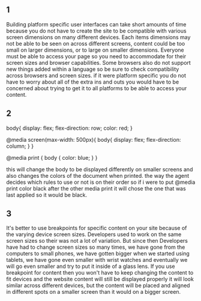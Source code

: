 
## 1
Building platform specific user interfaces can take short amounts of time because you do not have to create the site to be compatible with various screen dimensions on many different devices. Each items dimensions may not be able to be seen on across different screens, content could be too small on larger dimensions, or to large on smaller dimensions. Everyone must be able to access your page so you need to accommodate for their screen sizes and browser capabilities. Some browsers also do not support new things added within a language so be sure to check compatibility across browsers and screen sizes. if it were platform specific you do not have to worry about all of the extra ins and outs you would have to be concerned about trying to get it to all platforms to be able to access your content.

## 2

body{
  display: flex;
  flex-direction: row;
  color: red;
}

@media screen(max-width: 500px){
  body{
    display: flex;
    flex-direction: column;
  }
  }  

 

  @media print {
    body {
      color: blue;
    }
  }

 this will change the body to be displayed differently on smaller screens and also changes the colors of the document when printed. the way the agent decides which rules to use or not is on their order so if i were to put @media print color black after the other media print  it will chose the one that was last applied so it would be black.

## 3
It's better to use breakpoints for specific content on your site because of the varying device screen sizes. Developers used to work on the same screen sizes so their was not a lot of variation. But  since then Developers have had to change screen sizes so many times, we have gone from the computers to small phones, we have gotten bigger when we started using tablets, we have gone even smaller with wrist watches and eventually we will go even smaller and try to put it inside of a glass lens. If you use breakpoint for content then you won't have to keep changing the content to fit devices and the website content will still be displayed properly it will look similar across different devices, but the content will be placed and aligned in different spots on a smaller screen than it would on a bigger screen.
